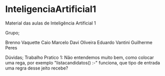 # InteligenciaArtificial1
Material das aulas de Inteligência Artificial 1

Grupo;

Brenno Vaquette
Caio Marcelo
Davi Oliveira
Eduardo Vantini
Guilherme Peres

Dúvidas;
Trabalho Pratico 1: Não entendemos muito bem, como colocar uma rega, por exemplo "listacandidatos() :-" funciona, que tipo de entrada uma regra desse jeito recebe?

